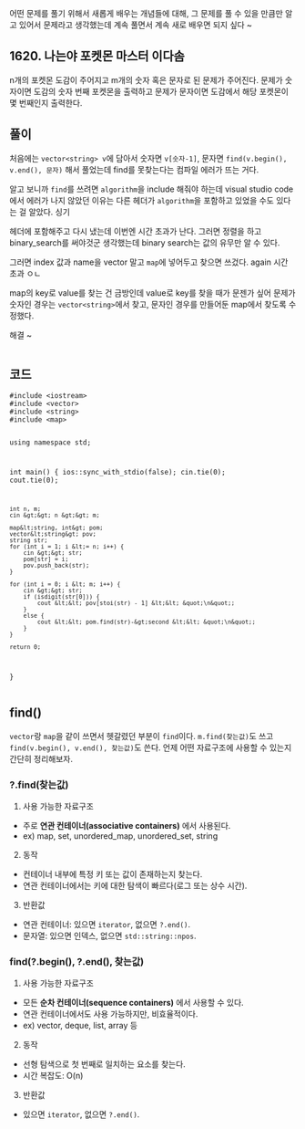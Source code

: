 <p>어떤 문제를 풀기 위해서 새롭게 배우는 개념들에 대해,
그 문제를 풀 수 있을 만큼만 알고 있어서 문제라고 생각했는데
계속 풀면서 계속 새로 배우면 되지 싶다 ~</p>
<h2 id="1620-나는야-포켓몬-마스터-이다솜">1620. 나는야 포켓몬 마스터 이다솜</h2>
<p>n개의 포켓몬 도감이 주어지고 m개의 숫자 혹은 문자로 된 문제가 주어진다.
문제가 숫자이면 도감의 숫자 번째 포켓몬을 출력하고
문제가 문자이면 도감에서 해당 포켓몬이 몇 번째인지 출력한다.</p>
<h2 id="풀이">풀이</h2>
<p>처음에는 <code>vector&lt;string&gt; v</code>에 담아서 숫자면 <code>v[숫자-1]</code>,
문자면 <code>find(v.begin(), v.end(), 문자)</code> 해서 풀었는데
find를 못찾는다는 컴파일 에러가 뜨는 거다.</p>
<p>알고 보니까 <code>find</code>를 쓰려면 <code>algorithm</code>을 include 해줘야 하는데
visual studio code에서 에러가 나지 않았던 이유는
다른 헤더가 <code>algorithm</code>을 포함하고 있었을 수도 있다는 걸 알았다.
싱기</p>
<p>헤더에 포함해주고 다시 냈는데 이번엔 시간 초과가 난다.
그러면 정렬을 하고 binary_search를 써야것군 생각했는데
binary search는 값의 유무만 알 수 있다.</p>
<p>그러면 index 값과 name을 vector 말고 <code>map</code>에 넣어두고 찾으면 쓰겄다.
again 시간 초과
ㅇㄴ</p>
<p>map의 key로 value를 찾는 건 금방인데 value로 key를 찾을 때가 문젠가 싶어
문제가 숫자인 경우는 <code>vector&lt;string&gt;</code>에서 찾고,
문자인 경우를 만들어둔 map에서 찾도록 수정했다.</p>
<p>해결 ~</p>
<p><img alt="" src="https://velog.velcdn.com/images/coolgamja_/post/92486c39-fda1-4f01-bbf7-e6dcd13ecaf8/image.png" /></p>
<h2 id="코드">코드</h2>
<pre><code class="language-c++">#include &lt;iostream&gt;
#include &lt;vector&gt;
#include &lt;string&gt;
#include &lt;map&gt;

using namespace std;

int main() {
    ios::sync_with_stdio(false);
    cin.tie(0);
    cout.tie(0);

    int n, m;
    cin &gt;&gt; n &gt;&gt; m;

    map&lt;string, int&gt; pom;
    vector&lt;string&gt; pov;
    string str;
    for (int i = 1; i &lt;= n; i++) {
        cin &gt;&gt; str;
        pom[str] = i;
        pov.push_back(str);
    }

    for (int i = 0; i &lt; m; i++) {
        cin &gt;&gt; str;
        if (isdigit(str[0])) {
            cout &lt;&lt; pov[stoi(str) - 1] &lt;&lt; &quot;\n&quot;;
        }
        else {
            cout &lt;&lt; pom.find(str)-&gt;second &lt;&lt; &quot;\n&quot;;
        }
    }

    return 0;
}</code></pre>
<h2 id="find">find()</h2>
<p><code>vector</code>랑 <code>map</code>을 같이 쓰면서 헷갈렸던 부분이 <code>find</code>이다.
<code>m.find(찾는값)</code>도 쓰고 <code>find(v.begin(), v.end(), 찾는값)</code>도 쓴다.
언제 어떤 자료구조에 사용할 수 있는지 간단히 정리해보자.</p>
<h3 id="find찾는값">?.find(찾는값)</h3>
<ol>
<li>사용 가능한 자료구조</li>
</ol>
<ul>
<li>주로 <strong>연관 컨테이너(associative containers)</strong> 에서 사용된다.</li>
<li>ex) map, set, unordered_map, unordered_set, string</li>
</ul>
<ol start="2">
<li>동작</li>
</ol>
<ul>
<li>컨테이너 내부에 특정 키 또는 값이 존재하는지 찾는다.</li>
<li>연관 컨테이너에서는 키에 대한 탐색이 빠르다(로그 또는 상수 시간).</li>
</ul>
<ol start="3">
<li>반환값</li>
</ol>
<ul>
<li>연관 컨테이너: 있으면 <code>iterator</code>, 없으면 <code>?.end()</code>.</li>
<li>문자열: 있으면 인덱스, 없으면 <code>std::string::npos</code>.</li>
</ul>
<h3 id="findbegin-end-찾는값">find(?.begin(), ?.end(), 찾는값)</h3>
<ol>
<li>사용 가능한 자료구조</li>
</ol>
<ul>
<li>모든 <strong>순차 컨테이너(sequence containers)</strong> 에서 사용할 수 있다.</li>
<li>연관 컨테이너에서도 사용 가능하지만, 비효율적이다.</li>
<li>ex) vector, deque, list, array 등</li>
</ul>
<ol start="2">
<li>동작</li>
</ol>
<ul>
<li>선형 탐색으로 첫 번째로 일치하는 요소를 찾는다.</li>
<li>시간 복잡도: O(n)</li>
</ul>
<ol start="3">
<li>반환값</li>
</ol>
<ul>
<li>있으면 <code>iterator</code>, 없으면 <code>?.end()</code>.</li>
</ul>